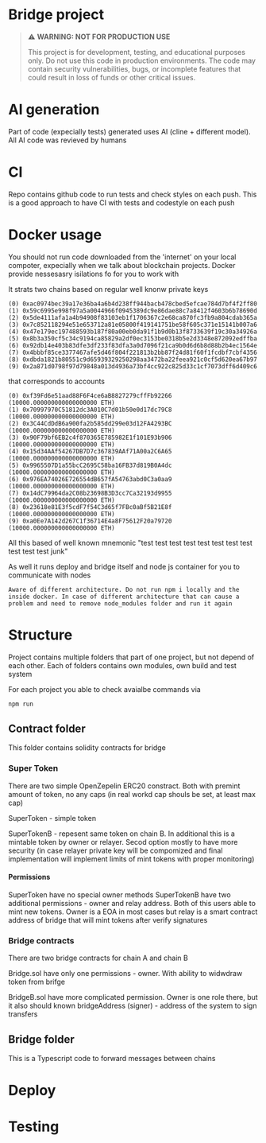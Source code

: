 # Bridge project

> ⚠️ **WARNING: NOT FOR PRODUCTION USE**
>
> This project is for development, testing, and educational purposes only. Do not use this code in production environments. The code may contain security vulnerabilities, bugs, or incomplete features that could result in loss of funds or other critical issues.

# AI generation

Part of code (expecially tests) generated uses AI (cline + different model). All AI code was revieved by humans

# CI

Repo contains github code to run tests and check styles on each push. This is a good approach to have CI with tests and codestyle on each push

# Docker usage

You should not run code downloaded from the 'internet' on your local compoter, expecially when we talk about blockchain projects.
Docker provide nessesasry isilations fo for you to work with

It strats two chains based on regular well knonw private keys

```
(0) 0xac0974bec39a17e36ba4a6b4d238ff944bacb478cbed5efcae784d7bf4f2ff80
(1) 0x59c6995e998f97a5a0044966f0945389dc9e86dae88c7a8412f4603b6b78690d
(2) 0x5de4111afa1a4b94908f83103eb1f1706367c2e68ca870fc3fb9a804cdab365a
(3) 0x7c852118294e51e653712a81e05800f419141751be58f605c371e15141b007a6
(4) 0x47e179ec197488593b187f80a00eb0da91f1b9d0b13f8733639f19c30a34926a
(5) 0x8b3a350cf5c34c9194ca85829a2df0ec3153be0318b5e2d3348e872092edffba
(6) 0x92db14e403b83dfe3df233f83dfa3a0d7096f21ca9b0d6d6b8d88b2b4ec1564e
(7) 0x4bbbf85ce3377467afe5d46f804f221813b2bb87f24d81f60f1fcdbf7cbf4356
(8) 0xdbda1821b80551c9d65939329250298aa3472ba22feea921c0cf5d620ea67b97
(9) 0x2a871d0798f97d79848a013d4936a73bf4cc922c825d33c1cf7073dff6d409c6
```

that corresponds to accounts

```
(0) 0xf39Fd6e51aad88F6F4ce6aB8827279cffFb92266 (10000.000000000000000000 ETH)
(1) 0x70997970C51812dc3A010C7d01b50e0d17dc79C8 (10000.000000000000000000 ETH)
(2) 0x3C44CdDdB6a900fa2b585dd299e03d12FA4293BC (10000.000000000000000000 ETH)
(3) 0x90F79bf6EB2c4f870365E785982E1f101E93b906 (10000.000000000000000000 ETH)
(4) 0x15d34AAf54267DB7D7c367839AAf71A00a2C6A65 (10000.000000000000000000 ETH)
(5) 0x9965507D1a55bcC2695C58ba16FB37d819B0A4dc (10000.000000000000000000 ETH)
(6) 0x976EA74026E726554dB657fA54763abd0C3a0aa9 (10000.000000000000000000 ETH)
(7) 0x14dC79964da2C08b23698B3D3cc7Ca32193d9955 (10000.000000000000000000 ETH)
(8) 0x23618e81E3f5cdF7f54C3d65f7FBc0aBf5B21E8f (10000.000000000000000000 ETH)
(9) 0xa0Ee7A142d267C1f36714E4a8F75612F20a79720 (10000.000000000000000000 ETH)
```

All this based of well known mnemonic "test test test test test test test test test test test junk"

As well it runs deploy and bridge itself and node js container for you to communicate with nodes

```
Aware of different architecture. Do not run npm i locally and the inside docker. In case of different architecture that can cause a problem and need to remove node_modules folder and run it again
```

# Structure

Project contains multiple folders that part of one project, but not depend of each other.
Each of folders contains own modules, own build and test system

For each project you able to check avaialbe commands via

```bash
npm run
```

## Contract folder

This folder contains solidity contracts for bridge

### Super Token

There are two simple OpenZepelin ERC20 constract. Both with premint amount of token, no any caps (in real workd cap shouls be set, at least max cap)

SuperToken - simple token

SuperTokenB - repesent same token on chain B. In additional this is a mintable token by owner or relayer. Secod option mostly to have more security (in case relayer private key will be compomized and final implementation will implement limits of mint tokens with proper monitoring)

#### Permissions

SuperToken have no special owner methods
SuperTokenB have two additional permissions - owner and relay address. Both of this users able to mint new tokens. Owner is a EOA in most cases but relay is a smart contract address of bridge that will mint tokens after verify signatures

### Bridge contracts

There are two bridge contracts for chain A and chain B

Bridge.sol have only one permissions - owner. With ability to widwdraw token from brifge

BridgeB.sol have more complicated permission. Owner is one role there, but it also should known bridgeAddress (signer) - address of the system to sign transfers

## Bridge folder

This is a Typescript code to forward messages between chains

# Deploy

# Testing
